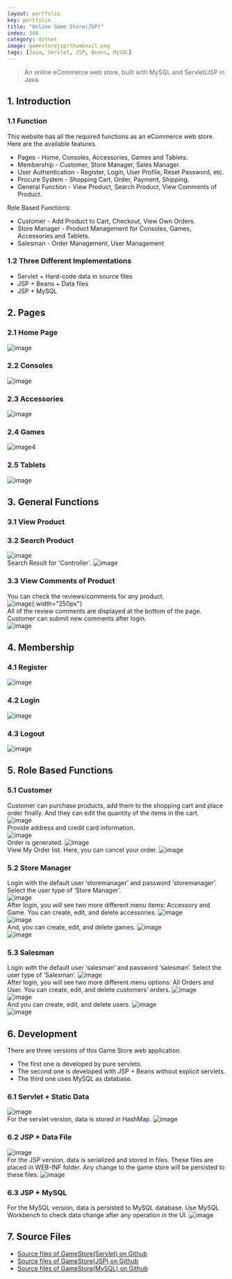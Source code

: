 ```yaml
---
layout: portfolio
key: portfolio
title: "Online Game Store(JSP)"
index: 340
category: dotnet
image: gamestorejsp/thumbnail.png
tags: [Java, Servlet, JSP, Beans, MySQL]
---
```


> An online eCommerce web store, built with MySQL and Servlet/JSP in Java.

## 1. Introduction
### 1.1 Function
This website has all the required functions as an eCommerce web store. Here are the available features.
* Pages - Home, Consoles, Accessories, Games and Tablets.
* Membership - Customer, Store Manager, Sales Manager.
* User Authentication - Register, Login, User Profile, Reset Password, etc.
* Procure System - Shopping Cart, Order, Payment, Shipping.
* General Function - View Product, Search Product, View Comments of Product.

Role Based Functions:
* Customer - Add Product to Cart, Checkout, View Own Orders.
* Store Manager - Product Management for Consoles, Games, Accessories and Tablets.
* Salesman - Order Management, User Management

### 1.2 Three Different Implementations
* Servlet + Hard-code data in source files
* JSP + Beans + Data files
* JSP + MySQL

## 2. Pages  
### 2.1 Home Page  
![image](/public/images/portfolio/gamestorejsp/index.png)  
### 2.2 Consoles  
![image](/public/images/portfolio/gamestorejsp/consoles.png)  
### 2.3 Accessories  
![image](/public/images/portfolio/gamestorejsp/accessories.png)  
### 2.4 Games  
![image4](/public/images/portfolio/gamestorejsp/games.png)  
### 2.5 Tablets
![image](/public/images/portfolio/gamestorejsp/tablets.png)  

## 3. General Functions  
### 3.1 View Product  
### 3.2 Search Product  
![image](/public/images/portfolio/gamestorejsp/searchbox.png)  
Search Result for 'Controller'.
![image](/public/images/portfolio/gamestorejsp/searchresult.png)  
### 3.3 View Comments of Product  
You can check the reviews/comments for any product.  
![image](/public/images/portfolio/gamestorejsp/review.png){:width="250px"}  
All of the review comments are displayed at the bottom of the page. Customer can submit new comments after login.  
![image](/public/images/portfolio/gamestorejsp/comments.png)  

## 4. Membership
### 4.1 Register  
![image](/public/images/portfolio/gamestorejsp/register.png)  
### 4.2 Login  
![image](/public/images/portfolio/gamestorejsp/login.png)  
### 4.3 Logout
![image](/public/images/portfolio/gamestorejsp/logout.png)  

## 5. Role Based Functions  
### 5.1 Customer  
Customer can purchase products, add them to the shopping cart and place order finally. And they can edit the quantity of the items in the cart.  
![image](/public/images/portfolio/gamestorejsp/cart.png)  
Provide address and credit card information.  
![image](/public/images/portfolio/gamestorejsp/deliveryaddress.png)  
Order is generated.
![image](/public/images/portfolio/gamestorejsp/order.png)  
View My Order list. Here, you can cancel your order.
![image](/public/images/portfolio/gamestorejsp/orderlist.png)  
### 5.2 Store Manager  
Login with the default user ‘storemanager’ and password ‘storemanager’. Select the user type of ‘Store Manager’.  
![image](/public/images/portfolio/gamestorejsp/storemanager.png)  
After login, you will see two more different menu items: Accessory and Game.
You can create, edit, and delete accessories.
![image](/public/images/portfolio/gamestorejsp/manageaccessories.png)  
![image](/public/images/portfolio/gamestorejsp/addaccessory.png)  
And, you can create, edit, and delete games.
![image](/public/images/portfolio/gamestorejsp/managegames.png)  
![image](/public/images/portfolio/gamestorejsp/addgame.png)  
### 5.3 Salesman  
Login with the default user ‘salesman’ and password ‘salesman’. Select the user type of ‘Salesman’.
![image](/public/images/portfolio/gamestorejsp/salesman.png)  
After login, you will see two more different menu options: All Orders and User.
You can create, edit, and delete customers’ orders.
![image](/public/images/portfolio/gamestorejsp/manageorders.png)  
![image](/public/images/portfolio/gamestorejsp/editorder.png)  
And you can create, edit, and delete users.
![image](/public/images/portfolio/gamestorejsp/manageusers.png)  
![image](/public/images/portfolio/gamestorejsp/adduser.png)  

## 6. Development  
There are three versions of this Game Store web application.
* The first one is developed by pure servlets.
* The second one is developed with JSP + Beans without explicit servlets.
* The third one uses MySQL as database.  

### 6.1 Servlet + Static Data
![image](/public/images/portfolio/gamestorejsp/servlet.png)  
For the servlet version, data is stored in HashMap.
![image](/public/images/portfolio/gamestorejsp/servletdata.png)  
### 6.2 JSP + Data File
![image](/public/images/portfolio/gamestorejsp/jsp.png)  
For the JSP version, data is serialized and stored in files. These files are placed in WEB-INF folder. Any change to the game store will be persisted to these files.
![image](/public/images/portfolio/gamestorejsp/datafile.png)  
### 6.3 JSP + MySQL
For the MySQL version, data is persisted to MySQL database. Use MySQL Workbench to check data change after any operation in the UI.
![image](/public/images/portfolio/gamestorejsp/mysqlworkbench.png)  

## 7. Source Files
* [Source files of GameStore(Servlet) on Github](https://github.com/jojozhuang/game-store-servlet)
* [Source files of GameStore(JSP) on Github](https://github.com/jojozhuang/game-store-jsp)
* [Source files of GameStore(MySQL) on Github](https://github.com/jojozhuang/game-store-mysql)
